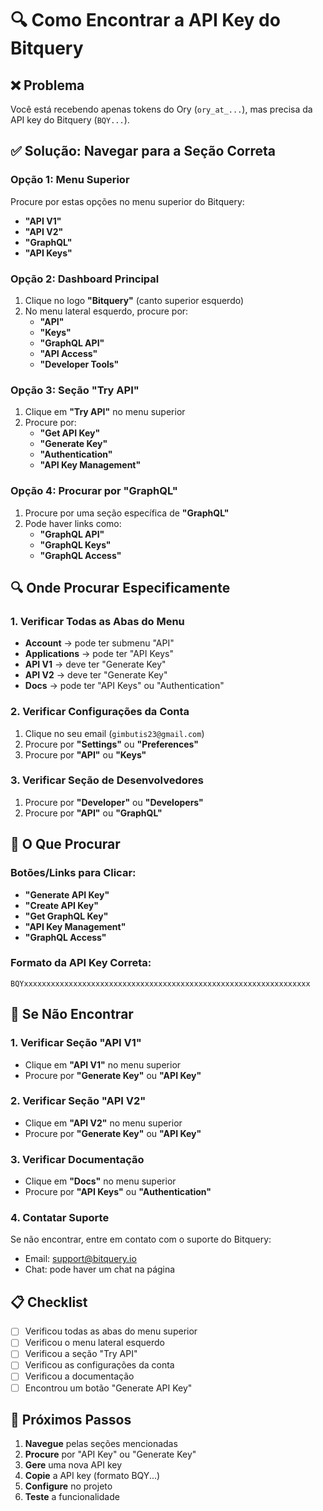# 🔍 Como Encontrar a API Key do Bitquery

## ❌ Problema
Você está recebendo apenas tokens do Ory (`ory_at_...`), mas precisa da API key do Bitquery (`BQY...`).

## ✅ Solução: Navegar para a Seção Correta

### **Opção 1: Menu Superior**
Procure por estas opções no menu superior do Bitquery:
- **"API V1"** 
- **"API V2"**
- **"GraphQL"**
- **"API Keys"**

### **Opção 2: Dashboard Principal**
1. Clique no logo **"Bitquery"** (canto superior esquerdo)
2. No menu lateral esquerdo, procure por:
   - **"API"**
   - **"Keys"**
   - **"GraphQL API"**
   - **"API Access"**
   - **"Developer Tools"**

### **Opção 3: Seção "Try API"**
1. Clique em **"Try API"** no menu superior
2. Procure por:
   - **"Get API Key"**
   - **"Generate Key"**
   - **"Authentication"**
   - **"API Key Management"**

### **Opção 4: Procurar por "GraphQL"**
1. Procure por uma seção específica de **"GraphQL"**
2. Pode haver links como:
   - **"GraphQL API"**
   - **"GraphQL Keys"**
   - **"GraphQL Access"**

## 🔍 Onde Procurar Especificamente

### **1. Verificar Todas as Abas do Menu**
- **Account** → pode ter submenu "API"
- **Applications** → pode ter "API Keys"
- **API V1** → deve ter "Generate Key"
- **API V2** → deve ter "Generate Key"
- **Docs** → pode ter "API Keys" ou "Authentication"

### **2. Verificar Configurações da Conta**
1. Clique no seu email (`gimbutis23@gmail.com`)
2. Procure por **"Settings"** ou **"Preferences"**
3. Procure por **"API"** ou **"Keys"**

### **3. Verificar Seção de Desenvolvedores**
1. Procure por **"Developer"** ou **"Developers"**
2. Procure por **"API"** ou **"GraphQL"**

## 🎯 O Que Procurar

### **Botões/Links para Clicar:**
- **"Generate API Key"**
- **"Create API Key"**
- **"Get GraphQL Key"**
- **"API Key Management"**
- **"GraphQL Access"**

### **Formato da API Key Correta:**
```
BQYxxxxxxxxxxxxxxxxxxxxxxxxxxxxxxxxxxxxxxxxxxxxxxxxxxxxxxxxxxxxxxxx
```

## 🚨 Se Não Encontrar

### **1. Verificar Seção "API V1"**
- Clique em **"API V1"** no menu superior
- Procure por **"Generate Key"** ou **"API Key"**

### **2. Verificar Seção "API V2"**
- Clique em **"API V2"** no menu superior
- Procure por **"Generate Key"** ou **"API Key"**

### **3. Verificar Documentação**
- Clique em **"Docs"** no menu superior
- Procure por **"API Keys"** ou **"Authentication"**

### **4. Contatar Suporte**
Se não encontrar, entre em contato com o suporte do Bitquery:
- Email: support@bitquery.io
- Chat: pode haver um chat na página

## 📋 Checklist

- [ ] Verificou todas as abas do menu superior
- [ ] Verificou o menu lateral esquerdo
- [ ] Verificou a seção "Try API"
- [ ] Verificou as configurações da conta
- [ ] Verificou a documentação
- [ ] Encontrou um botão "Generate API Key"

## 🎯 Próximos Passos

1. **Navegue** pelas seções mencionadas
2. **Procure** por "API Key" ou "Generate Key"
3. **Gere** uma nova API key
4. **Copie** a API key (formato BQY...)
5. **Configure** no projeto
6. **Teste** a funcionalidade

